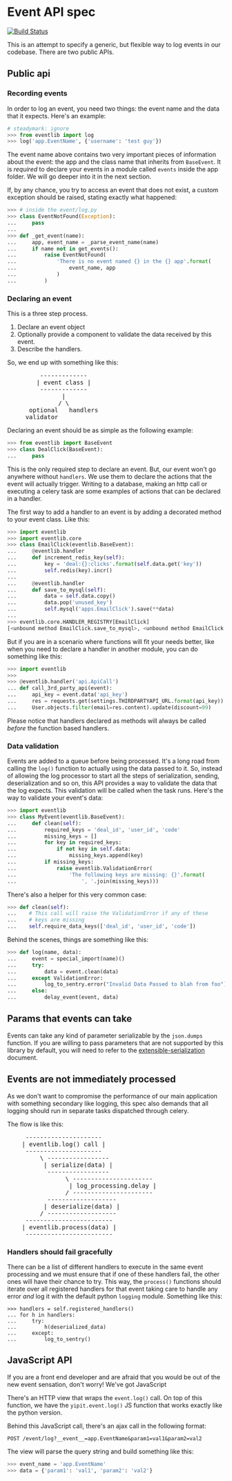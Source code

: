 # Event API spec
[![Build Status](https://secure.travis-ci.org/Yipit/eventlib.png)](http://travis-ci.org/Yipit/eventlib)

This is an attempt to specify a generic, but flexible way to log events
in our codebase. There are two public APIs.

## Public api

### Recording events

In order to log an event, you need two things: the event name and the
data that it expects. Here's an example:

```python
# steadymark: ignore
>>> from eventlib import log
>>> log('app.EventName', {'username': 'test guy'})
```

The event name above contains two very important pieces of information
about the event: the app and the class name that inherits from
`BaseEvent`. It is _required_ to declare your events in a module called
`events` inside the app folder. We will go deeper into it in the next
section.

If, by any chance, you try to access an event that does not exist, a
custom exception should be raised, stating exactly what happened:

```python
>>> # inside the event/log.py
>>> class EventNotFound(Exception):
...     pass
...
>>> def _get_event(name):
...     app, event_name = _parse_event_name(name)
...     if name not in get_events():
...         raise EventNotFound(
...             'There is no event named {} in the {} app'.format(
...                 event_name, app
...             )
...         )
```

### Declaring an event

This is a three step process.

 1. Declare an event object
 1. Optionally provide a component to validate the data received by this
    event.
 1. Describe the handlers.

 So, we end up with something like this:
<pre>
         -------------
        | event class |
         -------------
               |
              / \
      optional   handlers
     validator
</pre>

Declaring an event should be as simple as the following example:

```python
>>> from eventlib import BaseEvent
>>> class DealClick(BaseEvent):
...     pass
```

This is the only required step to declare an event. But, our event won't
go anywhere without `handlers`. We use them to declare the actions that
the event will actually trigger. Writing to a database, making an http
call or executing a celery task are some examples of actions that can be
declared in a handler.

The first way to add a handler to an event is by adding a decorated
method to your event class. Like this:

```python
>>> import eventlib
>>> import eventlib.core
>>> class EmailClick(eventlib.BaseEvent):
...     @eventlib.handler
...     def increment_redis_key(self):
...         key = 'deal:{}:clicks'.format(self.data.get('key'))
...         self.redis(key).incr()
...
...     @eventlib.handler
...     def save_to_mysql(self):
...         data = self.data.copy()
...         data.pop('unused_key')
...         self.mysql('apps.EmailClick').save(**data)
...
>>> eventlib.core.HANDLER_REGISTRY[EmailClick]
[<unbound method EmailClick.save_to_mysql>, <unbound method EmailClick.increment_redis_key>]
```

But if you are in a scenario where functions will fit your needs better,
like when you need to declare a handler in another module, you can do
something like this:

```python
>>> import eventlib
>>>
>>> @eventlib.handler('api.ApiCall')
... def call_3rd_party_api(event):
...     api_key = event.data('api_key')
...     res = requests.get(settings.THIRDPARTYAPI_URL.format(api_key))
...     User.objects.filter(email=res.content).update(discount=99)
```

Please notice that handlers declared as methods will always be called
*before* the function based handlers.

### Data validation

Events are added to a queue before being processed. It's a long road
from calling the `log()` function to actually using the data passed to
it. So, instead of allowing the log processor to start all the steps of
serialization, sending, deserialization and so on, this API provides a
way to validate the data that the log expects. This validation will be
called when the task runs. Here's the way to validate your event's data:

```python
>>> import eventlib
>>> class MyEvent(eventlib.BaseEvent):
...     def clean(self):
...         required_keys = 'deal_id', 'user_id', 'code'
...         missing_keys = []
...         for key in required_keys:
...             if not key in self.data:
...                 missing_keys.append(key)
...         if missing_keys:
...             raise eventlib.ValidationError(
...                 'The following keys are missing: {}'.format(
...                     ', '.join(missing_keys)))
```

There's also a helper for this very common case:

```python
>>> def clean(self):
...    # This call will raise the ValidationError if any of these
...    # keys are missing
...    self.require_data_keys(['deal_id', 'user_id', 'code'])
```

Behind the scenes, things are something like this:

```python
>>> def log(name, data):
...     event = special_import(name)()
...     try:
...         data = event.clean(data)
...     except ValidationError:
...         log_to_sentry.error("Invalid Data Passed to blah from foo")
...     else:
...         delay_event(event, data)
```

## Params that events can take

Events can take any kind of parameter serializable by the `json.dumps`
function. If you are willing to pass parameters that are not supported
by this library by default, you will need to refer to the
[extensible-serialization](https://github.com/Yipit/eventlib/blob/master/docs/extensible-serialization.md)
document.

## Events are not immediately processed

As we don't want to compromise the performance of our main application
with something secondary like logging, this spec also demands that all
logging should run in separate tasks dispatched through celery.

The flow is like this:

<pre>
     ---------------------
    | eventlib.log() call |
     ---------------------
         \ -----------------
          | serialize(data) |
           -----------------
                \ ----------------------
                 | log_processing.delay |
                / ----------------------
           -------------------
          | deserialize(data) |
         / -------------------
     ------------------------
    | eventlib.process(data) |
     ------------------------
</pre>

### Handlers should fail gracefully

There can be a list of different handlers to execute in the same event
processing and we must ensure that if one of these handlers fail, the
other ones will have their chance to try. This way, the `process()`
functions should iterate over all registered handlers for that event
taking care to handle any error _and_ log it with the default python
`logging` module. Something like this:

```
>>> handlers = self.registered_handlers()
... for h in handlers:
...     try:
...         h(deserialized_data)
...     except:
...         log_to_sentry()
```

## JavaScript API

If you are a front end developer and are afraid that you would be out of
the new event sensation, don't worry! We've got JavaScript

There's an HTTP view that wraps the `event.log()` call. On top of this
function, we have the `yipit.event.log()` JS function that works exactly
like the python version.

Behind this JavaScript call, there's an ajax call in the following
format:

    POST /event/log?__event__=app.EventName&param1=val1&param2=val2

The view will parse the query string and build something like this:

```python
>>> event_name = 'app.EventName'
>>> data = {'param1': 'val1', 'param2': 'val2'}
```
